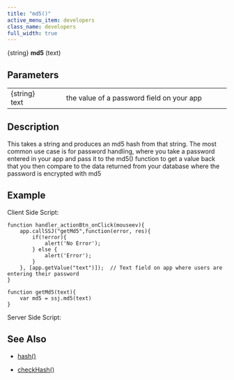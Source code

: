 ```yaml
---
title: "md5()"
active_menu_item: developers
class_name: developers
full_width: true
---
```



{string} **md5** (text)

## Parameters

<table>
<tr>
<td width="121">
{string} text

</td>
<td width="26">
</td>
<td width="733">
the value of a password field on your app

</td>
</tr>
</table>

## Description

This takes a string and produces an md5 hash from that string. The most common use case is for password handling, where you take a password entered in your app and pass it to the md5() function to get a value back that you then compare to the data returned from your database where the password is encrypted with md5

## **Example**

Client Side Script:

    function handler_actionBtn_onClick(mouseev){
        app.callSSJ("getMd5",function(error, res){
            if(!error){
                alert('No Error');
            } else {
                alert('Error');
            }
        }, [app.getValue("text")]);  // Text field on app where users are entering their password
    }
     
    function getMd5(text){
        var md5 = ssj.md5(text)
    }
     
   

Server Side Script:

## **See Also**

 - [hash()](/developers/user-guide/scripting-apis/server-side-api/ssj-object/miscellaneous/cryptblowfish)

 - [checkHash()](/developers/user-guide/scripting-apis/server-side-api/ssj-object/miscellaneous/checkcryptblowfish)

